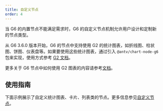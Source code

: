 ```yaml
---
title: 自定义节点
order: 4
---
```


当 G6 的内置节点不能满足需求时，G6 的自定义节点机制允许用户设计和定制新的节点类型。

从 G6 3.6.0 版本开始，G6 的节点中支持使用 G2 的统计图表，如折线图、柱状图、饼图、仪表盘等。如果要使用这些统计图表，通过引入 `@antv/chart-node-g6` 包来实现，使用方式参考 [G2 文档](https://g2.antv.vision/zh/docs/manual/tutorial/overview)。

更多关于 G6 节点中如何使用 G2 图表的内容请参考[文档](https://www.yuque.com/antv/g6-blog/pwg00q)。

## 使用指南

下面示例展示了自定义统计图表、卡片、列表类的节点。更多信息参见[自定义节点](/zh/docs/manual/middle/elements/nodes/custom-node)。
